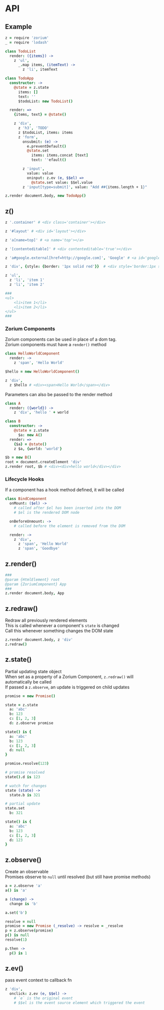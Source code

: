 # API <a class="anchor" name="api"></a>

## Example

```coffee
z = require 'zorium'
_ = require 'lodash'

class TodoList
  render: ({items}) ->
    z 'ul',
      _.map items, (itemText) ->
        z 'li', itemText

class TodoApp
  constructor: ->
    @state = z.state
      items: []
      text: ''
      $todoList: new TodoList()

  render: =>
    {items, text} = @state()

    z 'div',
      z 'h3', 'TODO'
      z $todoList, items: items
      z 'form',
        onsubmit: (e) ->
          e.preventDefault()
          @state.set
            items: items.concat [text]
            text: ''efault()

        z 'input',
          value: value
          oninput: z.ev (e, $$el) =>
            @state.set value: $$el.value
        z 'input[type=submit]', value: "Add ##{items.length + 1}"

z.render document.body, new TodoApp()
```

## z() <a class="anchor" name="api_z"></a>

```coffee
z '.container' # <div class='container'></div>

z '#layout' # <div id='layout'></div>

z 'a[name=top]' # <a name='top'></a>

z '[contenteditable]' # <div contenteditable='true'></div>

z 'a#google.external[href=http://google.com]', 'Google' # <a id='google' class='external' href='http://google.com'>Google</a>

z 'div', {style: {border: '1px solid red'}}  # <div style='border:1px solid red;'></div>
```

```coffee
z 'ul',
  z 'li', 'item 1'
  z 'li', 'item 2'

###
<ul>
    <li>item 1</li>
    <li>item 2</li>
</ul>
###
```

### Zorium Components

Zorium components can be used in place of a dom tag.  
Zorium components must have a `render()` method

```coffee
class HelloWorldComponent
  render: ->
    z 'span', 'Hello World'

$hello = new HelloWorldComponent()

z 'div',
  z $hello # <div><span>Hello World</span></div>
```

Parameters can also be passed to the render method

```coffee
class A
  render: ({world}) ->
    z 'div', 'hello ' + world

class B
  constructor: ->
    @state = z.state
      $a: new A()
  render: =>
    {$a} = @state()
    z $a, {world: 'world'}

$b = new B()
root = document.createElement 'div'
z.render root, $b # <div><div>hello world</div></div>
```

### Lifecycle Hooks

If a component has a hook method defined, it will be called

```coffee
class BindComponent
  onMount: ($el) ->
    # called after $el has been inserted into the DOM
    # $el is the rendered DOM node

  onBeforeUnmount: ->
    # called before the element is removed from the DOM

  render: ->
    z 'div',
      z 'span', 'Hello World'
      z 'span', 'Goodbye'
```


## z.render() <a class="anchor" name="api_render"></a>

```coffee
###
@param {HtmlElement} root
@param {ZoriumComponent} App
###
z.render document.body, App
```

## z.redraw() <a class="anchor" name="api_redraw"></a>

Redraw all previously rendered elements  
This is called whenever a component's `state` is changed  
Call this whenever something changes the DOM state

```coffee
z.render document.body, z 'div'
z.redraw()
```

## z.state() <a class="anchor" name="api_state"></a>

Partial updating state object  
When set as a property of a Zorium Component, `z.redraw()` will automatically be called  
If passed a `z.observe`, an update is triggered on child updates

```coffee
promise = new Promise()

state = z.state
  a: 'abc'
  b: 123
  c: [1, 2, 3]
  d: z.observe promise

state() is {
  a: 'abc'
  b: 123
  c: [1, 2, 3]
  d: null
}

promise.resolve(123)

# promise resolved
state().d is 123

# watch for changes
state (state) ->
  state.b is 321

# partial update
state.set
  b: 321

state() is {
  a: 'abc'
  b: 123
  c: [1, 2, 3]
  d: 123
}
```

## z.observe() <a class="anchor" name="api_observe"></a>

Create an observable  
Promises observe to `null` until resolved (but still have promise methods)

```coffee
a = z.observe 'a'
a() is 'a'

a (change) ->
  change is 'b'

a.set('b')

resolve = null
promise = new Promise (_resolve) -> resolve = _resolve
p = z.observe(promise)
p() is null
resolve(1)

p.then ->
  p() is 1

```

## z.ev() <a class="anchor" name="api_ev"></a>

pass event context to callback fn

```coffee
z 'div',
  onclick: z.ev (e, $$el) ->
    # `e` is the original event
    # $$el is the event source element which triggered the event
```
